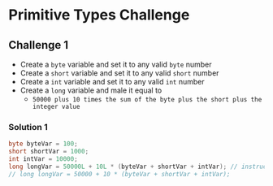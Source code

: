 # Primitive Types Challenge

## Challenge 1

- Create a `byte` variable and set it to any valid `byte` number
- Create a `short` variable and set it to any valid `short` number
- Create a `int` variable and set it to any valid `int` number
- Create a `long` variable and male it equal to
  - `50000 plus 10 times the sum of the byte plus the short plus the integer value`

### Solution 1

```java
byte byteVar = 100;
short shortVar = 1000;
int intVar = 10000;
long longVar = 50000L + 10L * (byteVar + shortVar + intVar); // instructor solution
// long longVar = 50000 + 10 * (byteVar + shortVar + intVar);
```
